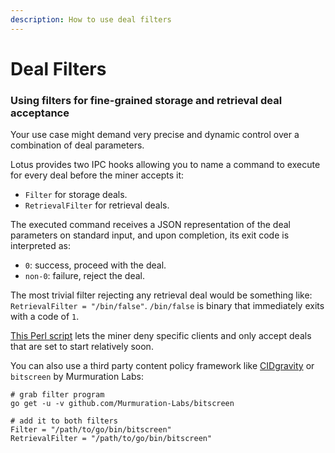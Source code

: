 ```yaml
---
description: How to use deal filters
---
```


# Deal Filters

### Using filters for fine-grained storage and retrieval deal acceptance&#x20;

Your use case might demand very precise and dynamic control over a combination of deal parameters.

Lotus provides two IPC hooks allowing you to name a command to execute for every deal before the miner accepts it:

* `Filter` for storage deals.
* `RetrievalFilter` for retrieval deals.

The executed command receives a JSON representation of the deal parameters on standard input, and upon completion, its exit code is interpreted as:

* `0`: success, proceed with the deal.
* `non-0`: failure, reject the deal.

The most trivial filter rejecting any retrieval deal would be something like: `RetrievalFilter = "/bin/false"`. `/bin/false` is binary that immediately exits with a code of `1`.

[This Perl script](https://gist.github.com/ribasushi/53b7383aeb6e6f9b030210f4d64351d5/9bd6e898f94d20b50e7c7586dc8b8f3a45dab07c#file-dealfilter-pl) lets the miner deny specific clients and only accept deals that are set to start relatively soon.

You can also use a third party content policy framework like [CIDgravity](https://www.cidgravity.com/) or `bitscreen` by Murmuration Labs:

```shell
# grab filter program
go get -u -v github.com/Murmuration-Labs/bitscreen

# add it to both filters
Filter = "/path/to/go/bin/bitscreen"
RetrievalFilter = "/path/to/go/bin/bitscreen"
```

